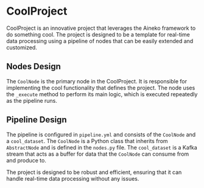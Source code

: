 # CoolProject

CoolProject is an innovative project that leverages the Aineko framework to do something cool. The project is designed to be a template for real-time data processing using a pipeline of nodes that can be easily extended and customized.

## Nodes Design

The `CoolNode` is the primary node in the CoolProject. It is responsible for implementing the cool functionality that defines the project. The node uses the `_execute` method to perform its main logic, which is executed repeatedly as the pipeline runs.

## Pipeline Design

The pipeline is configured in `pipeline.yml` and consists of the `CoolNode` and a `cool_dataset`. The `CoolNode` is a Python class that inherits from `AbstractNode` and is defined in the `nodes.py` file. The `cool_dataset` is a Kafka stream that acts as a buffer for data that the `CoolNode` can consume from and produce to.

The project is designed to be robust and efficient, ensuring that it can handle real-time data processing without any issues.